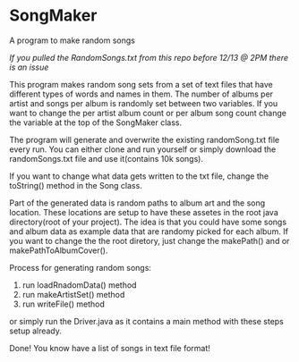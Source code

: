 # SongMaker
A program to make random songs

*If you pulled the RandomSongs.txt from this repo before 12/13 @ 2PM there is an issue*

This program makes random song sets from a set of text files that have different types of words and names in them.
The number of albums per artist and songs per album is randomly set between two variables.
If you want to change the per artist album count or per album song count change the variable at the top of the SongMaker class.

The program will generate and overwrite the existing randomSong.txt file every run. You can either clone and run yourself or simply
download the randomSongs.txt file and use it(contains 10k songs). 

If you want to change what data gets written to the txt file, change the toString() method in the Song class. 

Part of the generated data is random paths to album art and the song location. These locations are setup to have these assetes in the root
java directory(root of your project). The idea is that you could have some songs and album data as example data that are randomy picked for each album. If you want to change the the root diretory, just change the makePath() and or makePathToAlbumCover().


Process for generating random songs:

1) run loadRnadomData() method
2) run makeArtistSet() method
3) run writeFile() method

or simply run the Driver.java as it contains a main method with these steps setup already.

Done! You know have a list of songs in text file format!
